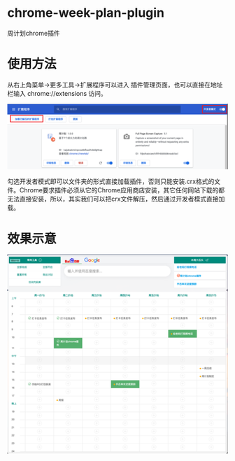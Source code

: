 # chrome-week-plan-plugin
周计划chrome插件

# 使用方法

从右上角菜单->更多工具->扩展程序可以进入 插件管理页面，也可以直接在地址栏输入 chrome://extensions 访问。

![示意](https://github.com/liuzhen153/chrome-week-plan-plugin/blob/master/img/tuozhan.png)


勾选开发者模式即可以文件夹的形式直接加载插件，否则只能安装.crx格式的文件。Chrome要求插件必须从它的Chrome应用商店安装，其它任何网站下载的都无法直接安装，所以，其实我们可以把crx文件解压，然后通过开发者模式直接加载。

# 效果示意

![示意](https://github.com/liuzhen153/chrome-week-plan-plugin/blob/master/img/screen.png)